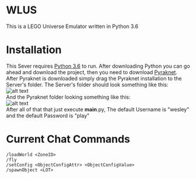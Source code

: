 # WLUS
This is a LEGO Universe Emulator written in Python 3.6</br>

# Installation
This Sever requires <a href="https://www.python.org/downloads/release/python-360/">Python 3.6</a> to run.
After downloading Python you can go ahead and download the project, then you need to download <a href="https://bitbucket.org/lcdr/pyraknet/">Pyraknet</a>. After Pyraknet is downloaded simply drag the Pyraknet installation to the Server's folder. The Server's folder should look something like this:</br>
![alt text](https://imageshack.com/a/img922/4459/CneHAh.png)</br>
And the Pyraknet folder looking something like this:</br>
![alt text](https://imageshack.com/a/img923/9186/3asNKb.png)</br>
After all of that that just execute __main__.py, The default Username is "wesley" and the default Password is "play"</br>

# Current Chat Commands
```
/loadWorld <ZoneID>
/fly
/setConfig <ObjectConfigAttr> <ObjectConfigValue>
/spawnObject <LOT>
```
